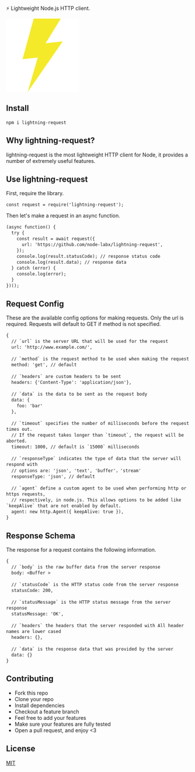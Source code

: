 ⚡ Lightweight Node.js HTTP client.

![logo](./logo.png)

## Install

```
npm i lightning-request
```

## Why lightning-request?

lightning-request is the most lightweight HTTP client for Node, it provides a number of extremely useful features.

## Use lightning-request

First, require the library.

```
const request = require('lightning-request');
```

Then let's make a request in an async function.

```
(async function() {
  try {
    const result = await request({
      url: 'https://github.com/node-labx/lightning-request',
    });
    console.log(result.statusCode); // response status code
    console.log(result.data); // response data
  } catch (error) {
    console.log(error);
  }
})();
```

## Request Config

These are the available config options for making requests. Only the url is required. Requests will default to GET if method is not specified.

```
{
  // `url` is the server URL that will be used for the request
  url: 'http://www.example.com/',

  // `method` is the request method to be used when making the request
  method: 'get', // default

  // `headers` are custom headers to be sent
  headers: {'Content-Type': 'application/json'},

  // `data` is the data to be sent as the request body
  data: {
    foo: 'bar'
  },

  // `timeout` specifies the number of milliseconds before the request times out.
  // If the request takes longer than `timeout`, the request will be aborted.
  timeout: 1000, // default is `15000` milliseconds

  // `responseType` indicates the type of data that the server will respond with
  // options are: 'json', 'text', 'buffer'，'stream'
  responseType: 'json', // default

  // `agent` define a custom agent to be used when performing http or https requests,
  // respectively, in node.js. This allows options to be added like `keepAlive` that are not enabled by default.
  agent: new http.Agent({ keepAlive: true }),
}
```

## Response Schema

The response for a request contains the following information.

```
{
  // `body` is the raw buffer data from the server response
  body: <Buffer >

  // `statusCode` is the HTTP status code from the server response
  statusCode: 200,

  // `statusMessage` is the HTTP status message from the server response
  statusMessage: 'OK',

  // `headers` the headers that the server responded with All header names are lower cased
  headers: {},

  // `data` is the response data that was provided by the server
  data: {}
}
```

## Contributing

- Fork this repo
- Clone your repo
- Install dependencies
- Checkout a feature branch
- Feel free to add your features
- Make sure your features are fully tested
- Open a pull request, and enjoy <3

## License

[MIT](LICENSE)

